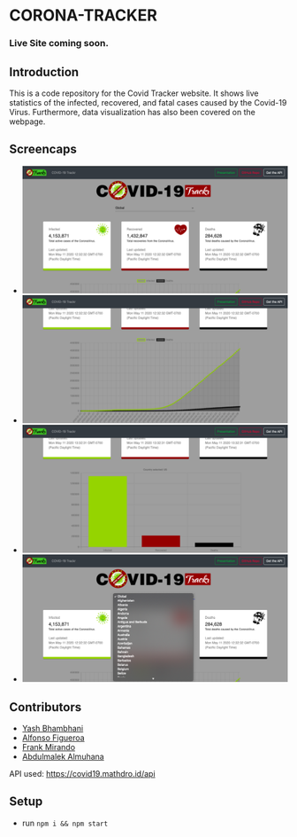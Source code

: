 # CORONA-TRACKER

### Live Site coming soon.
<!-- ### [Live Site](https://yash-b.github.io/CoronaTracker) -->

## Introduction
This is a code repository for the Covid Tracker website. It shows live statistics of the infected, recovered, and fatal cases caused by the Covid-19 Virus. Furthermore, data visualization has also been covered on the webpage.

## Screencaps
- ![ScreenCap1](/screencap1.png)
- ![ScreenCap2](/screencap2.png)
- ![ScreenCap3](/screencap3.png)
- ![ScreenCap4](/screencap4.png)

## Contributors
- [Yash Bhambhani](https://www.github.com/yash-b)
- [Alfonso Figueroa](https://www.github.com/alfonsf1)
- [Frank Mirando](https://www.github.com/mirandofrank)
- [Abdulmalek Almuhana](https://www.github.com/malikbinn)

API used: https://covid19.mathdro.id/api


## Setup
- run ```npm i && npm start```
